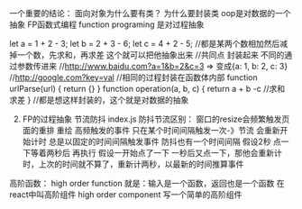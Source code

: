 一个重要的结论：
面向对象为什么要有类？
为什么要封装类 
oop是对数据的一个抽象
FP函数式编程 function programing 是对过程抽象


let a = 1 + 2 - 3;
let b = 2 + 3 - 6;
let c = 4 + 2 - 5;
//都是某两个数相加然后减掉一个数，先求和，再求差 这个就可以把他抽象出来
//共同点 封装起来 不同的通过参数传进来
//http://www.baidu.com?a=1&b=2&c=3 => 变成{a: 1, b: 2, c: 3}
//http://google.com?key=val
//相同的过程封装在函数体内部
function urlParse(url) {
  return {}
}
function operation(a, b, c) {
  return  a + b -c    //求和 求差
}
//都是想这样封装的，这个就是对数据的抽象

2. FP的过程抽象
节流防抖
index.js
防抖节流区别：
窗口的resize会频繁触发页面的重排 重绘
高频触发的事件
只在某个时间间隔触发一次-》节流 会重新开始计时 总是以固定的时间间隔触发事件 
防抖也有一个时间间隔 假设2秒 点一下等着两秒后 再执行 假设一开始点了一下 一秒后又点一下，那他会重新计时，上次的时间就不算了，重新计两秒，以最新的时间推算事件

高阶函数： high order function 就是：输入是一个函数，返回也是一个函数
在react中叫高阶组件 high order component
写一个简单的高阶组件